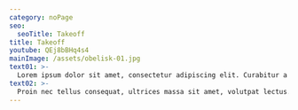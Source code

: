 ```yaml
---
category: noPage
seo:
  seoTitle: Takeoff
title: Takeoff
youtube: QEj8bBHq4s4
mainImage: /assets/obelisk-01.jpg
text01: >-
  Lorem ipsum dolor sit amet, consectetur adipiscing elit. Curabitur a ligula sit amet tellus sollicitudin ornare in sit amet arcu. Vestibulum eget elit sit amet tortor placerat tincidunt. Mauris varius sapien eu nulla euismod, nec tristique lacus dignissim. Orci varius natoque penatibus et magnis dis parturient montes, nascetur ridiculus mus.
text02: >-
  Proin nec tellus consequat, ultrices massa sit amet, volutpat lectus. Curabitur placerat sapien diam, pulvinar elementum sapien tincidunt vel. Nunc mattis posuere nisi et rutrum. Mauris blandit quam ut felis fringilla, ac feugiat quam mollis. Donec vitae magna sit amet risus porta ultrices sit amet vel nisl. Integer a semper lectus, ut egestas nunc.
---
```

